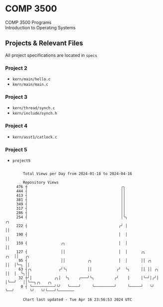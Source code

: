 # COMP 3500
COMP 3500 Programs  
Introduction to Operating Systems  
## Projects & Relevant Files
All project specifications are located in `specs`
### Project 2
- `kern/main/hello.c`
- `kern/main/main.c`
### Project 3
- `kern/thread/synch.c`
- `kern/include/synch.h`
### Project 4
- `kern/asst1/catlock.c`
### Project 5
- `project5`

```

        Total Views per Day from 2024-01-18 to 2024-04-16

        Repository Views
     476 ┼                                          ╭╮
     444 ┤                                          ││
     413 ┤                                          ││
     381 ┤                                          ││
     349 ┤                                          ││
     317 ┤                                          ││
     286 ┤                                          ││
     254 ┤                                          │╰╮                    ╭╮
     222 ┤                                         ╭╯ │                    ││
     190 ┤                                         │  │                    ││
     159 ┤               ╭╮                        │  │                    ││
     127 ┤               ││                        │  │      ╭╮        ╭╮  ││   ╭╮
      95 ┤               ││          ╭╮            │  │      ││ ╭╮     ││  │╰─╮ ││
      63 ┤╭╮            ╭╯╰╮         ││           ╭╯  ╰╮     ││ ││ ╭╮  ││  │  ╰╮││
      32 ┼╯│          ╭╮│  ╰╮    ╭───╯╰╮         ╭╯    │     │╰─╯│╭╯│  │╰──╯   ││╰──╮╭╮   ╭╮
       0 ┤ ╰──────────╯╰╯   ╰────╯     ╰─────────╯     ╰─────╯   ╰╯ ╰──╯       ╰╯   ╰╯╰───╯╰───────

        Chart last updated - Tue Apr 16 23:56:53 2024 UTC
        
```
